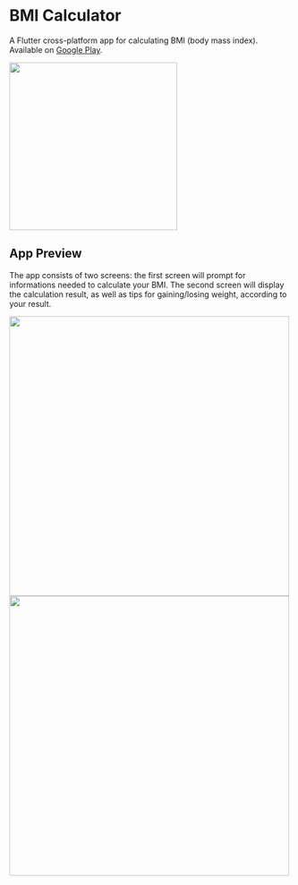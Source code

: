 # BMI Calculator

A Flutter cross-platform app for calculating BMI (body mass index). Available on [Google Play](https://play.google.com/store/apps/details?id=com.esan11.bmicalculator).

[<img src="https://play.google.com/intl/en_us/badges/static/images/badges/en_badge_web_generic.png" width="300px">](https://play.google.com/store/apps/details?id=com.esan11.bmicalculator)

## App Preview

The app consists of two screens: the first screen will prompt for informations needed to calculate your BMI. The second screen will display the calculation result, as well as tips for gaining/losing weight, according to your result.

<img src="https://i.imgur.com/9CIN8tB.png" height="500px"> <img src="https://i.imgur.com/qR8HHUv.png" height="500px">
